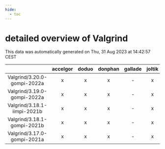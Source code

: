 ```yaml
---
hide:
  - toc
---
```


detailed overview of Valgrind
=============================


This data was automatically generated on Thu, 31 Aug 2023 at 14:42:57 CEST  

| |accelgor|doduo|donphan|gallade|joltik|skitty|swalot|victini|
| :---: | :---: | :---: | :---: | :---: | :---: | :---: | :---: | :---: |
|Valgrind/3.20.0-gompi-2022a|x|x|x|-|x|x|x|x|
|Valgrind/3.19.0-gompi-2022a|x|x|x|-|x|x|x|x|
|Valgrind/3.18.1-iimpi-2021b|x|x|x|-|x|x|x|x|
|Valgrind/3.18.1-gompi-2021b|x|x|x|-|x|x|x|x|
|Valgrind/3.17.0-gompi-2021a|x|x|x|-|x|x|x|x|
